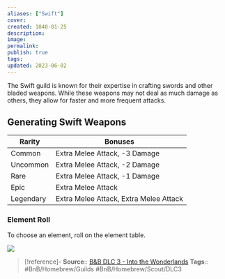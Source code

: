 ```yaml
---
aliases: ["Swift"]
cover: 
created: 1040-01-25
description: 
image: 
permalink: 
publish: true
tags: 
updated: 2023-06-02
---
```


The Swift guild is known for their expertise in crafting swords and other bladed weapons. While these weapons may not deal as much damage as others, they allow for faster and more frequent attacks.

## Generating Swift Weapons

| Rarity    | Bonuses                                |
| --------- | -------------------------------------- |
| Common    | Extra Melee Attack, -3 Damage          |
| Uncommon  | Extra Melee Attack, -2 Damage          |
| Rare      | Extra Melee Attack, -1 Damage          |
| Epic      | Extra Melee Attack                     |
| Legendary | Extra Melee Attack, Extra Melee Attack |

### Element Roll

To choose an element, roll on the element table. 

![](Bunkers%20and%20Badasses/Resources/Loot-Generation-Tables/Elemental-Table.md#^BnBElemental)

> [!reference]-
> **Source**:: [B&B DLC 3 - Into the Wonderlands](https://docs.google.com/document/d/1MLOgrWwcLNTnP9PuXrKiLImy7SUh4hXO8arVUAlmdp0/edit)
> **Tags**:: #BnB/Homebrew/Guilds #BnB/Homebrew/Scout/DLC3 
